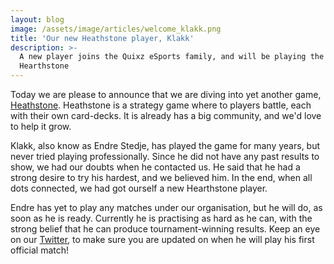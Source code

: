 ```yaml
---
layout: blog
image: /assets/image/articles/welcome_klakk.png
title: 'Our new Heathstone player, Klakk'
description: >-
  A new player joins the Quixz eSports family, and will be playing the game,
  Hearthstone
---
```

Today we are please to announce that we are diving into yet another game, [Heathstone](https://playhearthstone.com/en-us/). Heathstone is a strategy game where to players battle, each with their own card-decks. It is already has a big community, and we'd love to help it grow.



Klakk, also know as Endre Stedje, has played the game for many years, but never tried playing professionally. Since he did not have any past results to show, we had our doubts when he contacted us. He said that he had a strong desire to try his hardest, and we believed him. In the end, when all dots connected, we had got ourself a new Hearthstone player. 



Endre has yet to play any matches under our organisation, but he will do, as soon as he is ready. Currently he is practising as hard as he can, with the strong belief that he can produce tournament-winning results. Keep an eye on our [Twitter](https://twitter.com/QuixzeSports), to make sure you are updated on when he will play his first official match!
